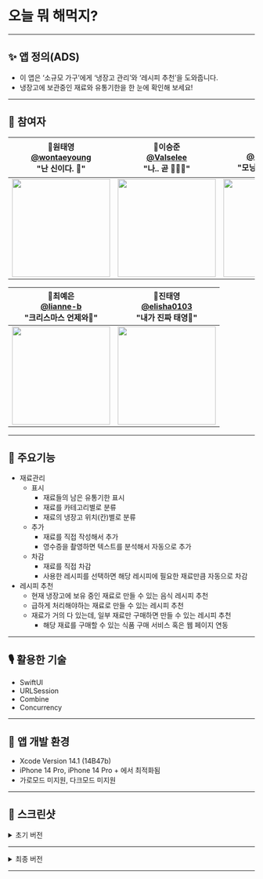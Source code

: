# 오늘 뭐 해먹지?

---

## ✨ 앱 정의(ADS)
- 이 앱은 ‘소규모 가구’에게 ‘냉장고 관리’와 ‘레시피 추천’을 도와줍니다.
- 냉장고에 보관중인 재료와 유통기한을 한 눈에 확인해 보세요!

---

## 👻 참여자
|  📎원태영<br/>[@wontaeyoung](https://github.com/wontaeyoung)<br/> "난 신이다. 🕍" | 📎이승준<br/>[@Valselee](https://github.com/valselee)<br/> "나.. 곧  🤦🏻‍♂️" | 📎이다혜<br/> [@dahae0320](https://github.com/dahae0320)<br/> "모닝커피는 국룰 ☕️" | 
| :----------------------------------------------------------: | :---------------------------------------------: | :-------------------------------------------------: |
|<img src="https://avatars.githubusercontent.com/u/45925685?v=4" width=200> | <img src="https://avatars.githubusercontent.com/u/82270058?v=4" width=200>  | <img src="https://avatars.githubusercontent.com/u/50159740?v=4" width=200> |

|📎최예은<br/> [@lianne-b](https://github.com/lianne-b)<br/> "크리스마스 언제와🌲"   | 📎진태영<br/> [@elisha0103](https://github.com/elisha0103)<br/> "내가 진짜 태영👑" |
|----------------------------------------------------------- | ----------------------------------------------------------- | 
|<img src="https://avatars.githubusercontent.com/u/89244357?v=4" width=200>  |<img src="https://avatars.githubusercontent.com/u/41459466?v=4" width=200> |

---

## 🦁 주요기능
- 재료관리
    - 표시
        - 재료들의 남은 유통기한 표시
        - 재료를 카테고리별로 분류
        - 재료의 냉장고 위치(칸)별로 분류
    - 추가
        - 재료를 직접 작성해서 추가
        - 영수증을 촬영하면 텍스트를 분석해서 자동으로 추가
    - 차감
        - 재료를 직접 차감
        - 사용한 레시피를 선택하면 해당 레시피에 필요한 재료만큼 자동으로 차감
- 레시피 추천
    - 현재 냉장고에 보유 중인 재료로 만들 수 있는 음식 레시피 추천
    - 급하게 처리해야하는 재료로 만들 수 있는 레시피 추천
    - 재료가 거의 다 있는데, 일부 재료만 구매하면 만들 수 있는 레시피 추천
        - 해당 재료를 구매할 수 있는 식품 구매 서비스 혹은 웹 페이지 연동

---

## 🎙 활용한 기술
- SwiftUI
- URLSession
- Combine
- Concurrency

---

## 🦉 앱 개발 환경

- Xcode Version 14.1 (14B47b)
- iPhone 14 Pro, iPhone 14 Pro + 에서 최적화됨
- 가로모드 미지원, 다크모드 미지원

---

## 📸 스크린샷

<details>
<summary> 초기 버전 </summary>
<div markdown="1">

<img src="https://user-images.githubusercontent.com/45925685/204178058-f39f7912-33c7-4320-81e2-c2a57e6bb99a.png" height="400"> <img src="https://user-images.githubusercontent.com/45925685/204178416-91858f9b-374a-4fa2-84ae-fc55428557de.png" height="400"> <img src="https://user-images.githubusercontent.com/45925685/204178445-9067087c-a53e-426f-88d1-ef21eee4de13.png" height="400"> <img src="https://user-images.githubusercontent.com/45925685/204178455-5c17eb0f-c137-4ec7-8bf1-30daa3fc8429.png" height="400"> <img src="https://user-images.githubusercontent.com/45925685/204178476-07c65989-0295-426a-bb9c-e1c636881015.png" height="400"> <img src="https://user-images.githubusercontent.com/45925685/204178486-55e795b6-f439-49c2-9067-e1571d4febc5.png" height="400"> <img src="https://user-images.githubusercontent.com/45925685/204178491-184e2d16-7426-4361-9308-5701e223a8c8.png" height="400"> <img src="https://user-images.githubusercontent.com/45925685/204178503-13718b12-c42d-4165-b71a-adc128a1cc0c.png" height="400"> <img src="https://user-images.githubusercontent.com/45925685/204178522-bedf4cd3-2239-4288-a15f-1ae8b4970e18.png" height="400"> <img src="https://user-images.githubusercontent.com/45925685/204178554-af6a4d97-0431-440e-86bf-38be6812d2f7.png" height="400"> <img src="https://user-images.githubusercontent.com/45925685/204178559-e589819f-f9ce-4e26-af18-79be6340a4f0.png" height="400">

</div>
</details>

---

<details>
<summary> 최종 버전 </summary>
<div markdown="2">
<img src = "https://user-images.githubusercontent.com/82270058/205244043-9d4573af-e219-4479-830d-2000b7f4a315.png" height="400">
<img src = "https://user-images.githubusercontent.com/82270058/205244114-d79553fa-eb4a-415b-9ff8-6b6cc49ed605.png" height="400">
<img src = "https://user-images.githubusercontent.com/82270058/205244465-79861033-f3e4-44d0-a570-97f339e46054.png" height="400">
<img src = "https://user-images.githubusercontent.com/82270058/205244562-16d8d2ef-5ed8-4f83-93d9-8bf685f3c666.png" height="400">
<img src = "https://user-images.githubusercontent.com/82270058/205244664-7f0f2dd6-dcd2-4f4a-97eb-e250311ab119.png" height="400">
<img src = "https://user-images.githubusercontent.com/82270058/205244577-2dd8efdb-91cb-4b2f-9f4b-b356d8f3779d.png" height="400">


</div>
</details>


---
